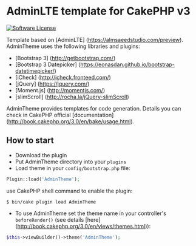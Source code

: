 # AdminLTE template for CakePHP v3

[![Software License](https://img.shields.io/badge/license-MIT-brightgreen.svg?style=flat-square)](LICENSE)

Template based on [AdminLTE] (https://almsaeedstudio.com/preview).
AdminTheme uses the following libraries and plugins:
* [Bootstrap 3] (http://getbootstrap.com/)
* [Bootstrap 3 Datepicker] (https://eonasdan.github.io/bootstrap-datetimepicker/)
* [iCheck] (http://icheck.fronteed.com/)
* [jQuery] (https://jquery.com/)
* [Moment.js] (http://momentjs.com/)
* [slimScroll] (http://rocha.la/jQuery-slimScroll)

AdminTheme provides templates for code generation. Details you can check in CakePHP official [documentation] (http://book.cakephp.org/3.0/en/bake/usage.html).

## How to start
* Download the plugin
* Put AdminTheme directory into your `plugins`
* Load theme in your `config/bootstrap.php` file:
```php
Plugin::load('AdminTheme');
```
use CakePHP shell command to enable the plugin:
```
$ bin/cake plugin load AdminTheme
```

* To use AdminTheme set the theme name in your controller's `beforeRender()` (see details [here] (http://book.cakephp.org/3.0/en/views/themes.html)):
```php
$this->viewBuilder()->theme('AdminTheme');
```